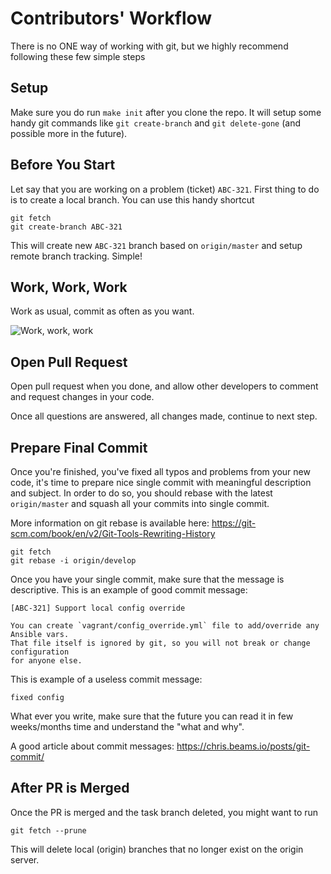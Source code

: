 # Contributors' Workflow

There is no ONE way of working with git, but we highly recommend following these
few simple steps




## Setup

Make sure you do run `make init` after you clone the repo. It will setup some handy
git commands like `git create-branch` and `git delete-gone` (and possible more in
the future).




## Before You Start

Let say that you are working on a problem (ticket) `ABC-321`. First thing to do is
to create a local branch. You can use this handy shortcut

```
git fetch
git create-branch ABC-321
```

This will create new `ABC-321` branch based on `origin/master` and setup remote
branch tracking. Simple!




## Work, Work, Work

Work as usual, commit as often as you want.

![Work, work, work](https://m.popkey.co/85f465/dWeqg.gif)




## Open Pull Request

Open pull request when you done, and allow other developers to comment and request
changes in your code.

Once all questions are answered, all changes made, continue to next step.




## Prepare Final Commit

Once you're finished, you've fixed all typos and problems from your new code, it's
time to prepare nice single commit with meaningful description and subject. In
order to do so, you should rebase with the latest `origin/master` and squash all
your commits into single commit.

More information on git rebase is available here:
https://git-scm.com/book/en/v2/Git-Tools-Rewriting-History

```
git fetch
git rebase -i origin/develop
```

Once you have your single commit, make sure that the message is descriptive. This
is an example of good commit message:

```
[ABC-321] Support local config override

You can create `vagrant/config_override.yml` file to add/override any Ansible vars.
That file itself is ignored by git, so you will not break or change configuration
for anyone else.
```

This is example of a useless commit message:

```
fixed config
```

What ever you write, make sure that the future you can read it in few weeks/months
time and understand the "what and why".

A good article about commit messages: https://chris.beams.io/posts/git-commit/




## After PR is Merged

Once the PR is merged and the task branch deleted, you might want to run

```
git fetch --prune
```

This will delete local (origin) branches that no longer exist on the origin server.
